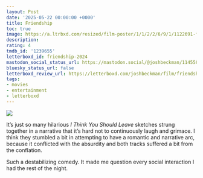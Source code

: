 ```yaml
---
layout: Post
date: '2025-05-22 00:00:00 +0000'
title: Friendship
toc: true
image: https://a.ltrbxd.com/resized/film-poster/1/1/2/2/6/9/1/1122691-friendship-2024-0-600-0-900-crop.jpg?v=9ea74152f4
description:
rating: 4
tmdb_id: '1239655'
letterboxd_id: friendship-2024
mastodon_social_status_url: https://mastodon.social/@joshbeckman/114558357488337518
bluesky_status_url: false
letterboxd_review_url: https://letterboxd.com/joshbeckman/film/friendship-2024/
tags:
- movies
- entertainment
- letterboxd
---
```


 <p><img src="https://a.ltrbxd.com/resized/film-poster/1/1/2/2/6/9/1/1122691-friendship-2024-0-600-0-900-crop.jpg?v=9ea74152f4"/></p> <p>It’s just so many hilarious <em>I Think You Should Leave</em> sketches strung together in a narrative that it’s hard not to continuously laugh and grimace. I think they stumbled a bit in attempting to have a romantic and narrative arc, because it conflicted with the absurdity and both tracks suffered a bit from the conflation. </p><p>Such a destabilizing comedy. It made me question every social interaction I had the rest of the night.</p> 
